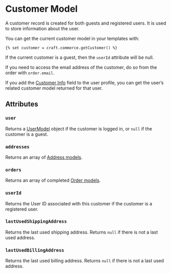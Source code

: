 # Customer Model

A customer record is created for both guests and registered users. It is used to store information about the user.

You can get the current customer model in your templates with:

```
{% set customer = craft.commerce.getCustomer() %}
```

If the current customer is a guest, then the `userId` attribute will be null.

If you need to access the email address of the customer, do so from the order with `order.email`.

If you add the [Customer Info](customer-info-fields.md) field to the user profile, you can get the user’s related customer model returned for that user.

## Attributes

### `user`

Returns a [UserModel](https://craftcms.com/docs/2.x/templating/usermodel.html) object if the customer is logged in, or `null` if the customer is a guest.

### `addresses`

Returns an array of [Address models](address-model.md).

### `orders`

Returns an array of completed [Order models](order-model.md).

### `userId`

Returns the User ID associated with this customer if the customer is a registered user.

### `lastUsedShippingAddress`

Returns the last used shipping address. Returns `null` if there is not a last used address.

### `lastUsedBillingAddress`

Returns the last used billing address. Returns `null` if there is not a last used address.
